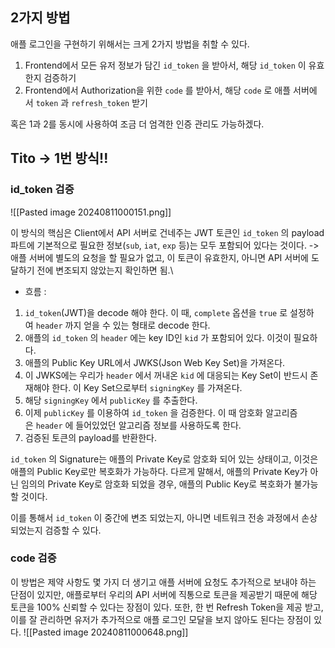 
## 2가지 방법

애플 로그인을 구현하기 위해서는 크게 2가지 방법을 취할 수 있다.

1. Frontend에서 모든 유저 정보가 담긴 `id_token` 을 받아서, 해당 `id_token` 이 유효한지 검증하기
2. Frontend에서 Authorization을 위한 `code` 를 받아서, 해당 `code` 로 애플 서버에서 `token` 과 `refresh_token` 받기

혹은 1과 2를 동시에 사용하여 조금 더 엄격한 인증 관리도 가능하겠다.
## Tito -> 1번 방식!!
### id_token 검증

![[Pasted image 20240811000151.png]]

이 방식의 핵심은 Client에서 API 서버로 건네주는 JWT 토큰인 `id_token` 의 payload 파트에 기본적으로 필요한 정보(`sub`, `iat`, `exp` 등)는 모두 포함되어 있다는 것이다.
-> 애플 서버에 별도의 요청을 할 필요가 없고, 이 토큰이 유효한지, 아니면 API 서버에 도달하기 전에 변조되지 않았는지 확인하면 됨.\

* 흐름 :
1. `id_token`(JWT)을 decode 해야 한다. 이 때, `complete` 옵션을 `true` 로 설정하여 `header` 까지 얻을 수 있는 형태로 decode 한다.
2. 애플의 `id_token` 의 `header` 에는 key ID인 `kid` 가 포함되어 있다. 이것이 필요하다.
3. 애플의 Public Key URL에서 JWKS(Json Web Key Set)을 가져온다.
4. 이 JWKS에는 우리가 `header` 에서 꺼내온 `kid` 에 대응되는 Key Set이 반드시 존재해야 한다. 이 Key Set으로부터 `signingKey` 를 가져온다.
5. 해당 `signingKey` 에서 `publicKey` 를 추출한다.
6. 이제 `publicKey` 를 이용하여 `id_token` 을 검증한다. 이 때 암호화 알고리즘은 `header` 에 들어있었던 알고리즘 정보를 사용하도록 한다.
7. 검증된 토큰의 payload를 반환한다.

`id_token` 의 Signature는 애플의 Private Key로 암호화 되어 있는 상태이고, 이것은 애플의 Public Key로만 복호화가 가능하다. 다르게 말해서, 애플의 Private Key가 아닌 임의의 Private Key로 암호화 되었을 경우, 애플의 Public Key로 복호화가 불가능 할 것이다.

이를 통해서 `id_token` 이 중간에 변조 되었는지, 아니면 네트워크 전송 과정에서 손상 되었는지 검증할 수 있다.

### code 검증

이 방법은 제약 사항도 몇 가지 더 생기고 애플 서버에 요청도 추가적으로 보내야 하는 단점이 있지만, 애플로부터 우리의 API 서버에 직통으로 토큰을 제공받기 때문에 해당 토큰을 100% 신뢰할 수 있다는 장점이 있다. 또한, 한 번 Refresh Token을 제공 받고, 이를 잘 관리하면 유저가 추가적으로 애플 로그인 모달을 보지 않아도 된다는 장점이 있다.
![[Pasted image 20240811000648.png]]

